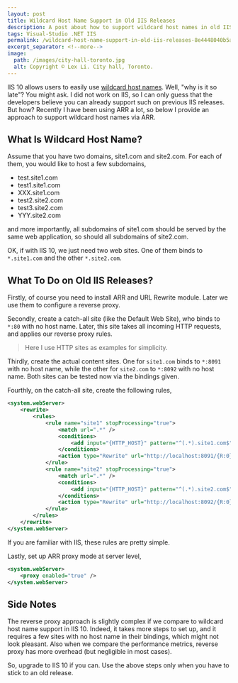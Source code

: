 ```yaml
---
layout: post
title: Wildcard Host Name Support in Old IIS Releases
description: A post about how to support wildcard host names in old IIS releases with ARR.
tags: Visual-Studio .NET IIS
permalink: /wildcard-host-name-support-in-old-iis-releases-8e4448040b5a
excerpt_separator: <!--more-->
image:
  path: /images/city-hall-toronto.jpg
  alt: Copyright © Lex Li. City hall, Toronto.
---
```


IIS 10 allows users to easily use [wildcard host names](https://docs.microsoft.com/iis/get-started/whats-new-in-iis-10/wildcard-host-header-support). Well, "why is it so late"? You might ask. I did not work on IIS, so I can only guess that the developers believe you can already support such on previous IIS releases. But how? Recently I have been using ARR a lot, so below I provide an approach to support wildcard host names via ARR.
<!--more-->

## What Is Wildcard Host Name?

Assume that you have two domains, site1.com and site2.com. For each of them, you would like to host a few subdomains,

* test.site1.com
* test1.site1.com
* XXX.site1.com
* test2.site2.com
* test3.site2.com
* YYY.site2.com

and more importantly, all subdomains of site1.com should be served by the same web application, so should all subdomains of site2.com.

OK, if with IIS 10, we just need two web sites. One of them binds to `*.site1.com` and the other `*.site2.com`.

## What To Do on Old IIS Releases?

Firstly, of course you need to install ARR and URL Rewrite module. Later we use them to configure a reverse proxy.

Secondly, create a catch-all site (like the Default Web Site), who binds to `*:80` with no host name. Later, this site takes all incoming HTTP requests, and applies our reverse proxy rules.

> Here I use HTTP sites as examples for simplicity.

Thirdly, create the actual content sites. One for `site1.com` binds to `*:8091` with no host name, while the other for `site2.com` to `*:8092` with no host name. Both sites can be tested now via the bindings given.

Fourthly, on the catch-all site, create the following rules,

``` xml
<system.webServer>
    <rewrite>
        <rules>
            <rule name="site1" stopProcessing="true">
                <match url=".*" />
                <conditions>
                    <add input="{HTTP_HOST}" pattern="^(.*).site1.com$" />
                </conditions>
                <action type="Rewrite" url="http://localhost:8091/{R:0}" />
            </rule>
            <rule name="site2" stopProcessing="true">
                <match url=".*" />
                <conditions>
                    <add input="{HTTP_HOST}" pattern="^(.*).site2.com$" />
                </conditions>
                <action type="Rewrite" url="http://localhost:8092/{R:0}" />
            </rule>
        </rules>
    </rewrite>
</system.webServer>
```

If you are familiar with IIS, these rules are pretty simple.

Lastly, set up ARR proxy mode at server level,

``` xml
<system.webServer>
    <proxy enabled="true" />
</system.webServer>
```

## Side Notes

The reverse proxy approach is slightly complex if we compare to wildcard host name support in IIS 10. Indeed, it takes more steps to set up, and it requires a few sites with no host name in their bindings, which might not look pleasant. Also when we compare the performance metrics, reverse proxy has more overhead (but negligible in most cases).

So, upgrade to IIS 10 if you can. Use the above steps only when you have to stick to an old release.
